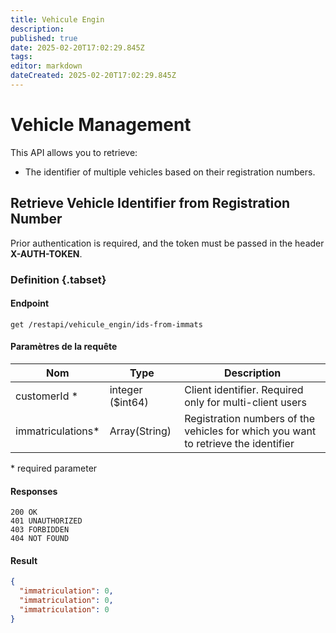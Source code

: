 ```yaml
---
title: Vehicule Engin
description: 
published: true
date: 2025-02-20T17:02:29.845Z
tags: 
editor: markdown
dateCreated: 2025-02-20T17:02:29.845Z
---
```


# Vehicle Management

This API allows you to retrieve:
* The identifier of multiple vehicles based on their registration numbers.

## Retrieve Vehicle Identifier from Registration Number

Prior authentication is required, and the token must be passed in the header **X-AUTH-TOKEN**.

### Definition {.tabset}

#### Endpoint
```
get /restapi/vehicule_engin/ids-from-immats
```

#### Paramètres de la requête

| Nom            | Type             | Description                |
| -------------- | ---------------- | -------------------------- |
| customerId *   | integer ($int64) |  Client identifier. Required only for multi-client users |
| immatriculations* | Array(String) | Registration numbers of the vehicles for which you want to retrieve the identifier             |

\* required parameter 

#### Responses

```application/json;charset=utf-8
200 OK
401 UNAUTHORIZED
403 FORBIDDEN
404 NOT FOUND
```

#### Result
```JSON
{
  "immatriculation": 0,
  "immatriculation": 0,
  "immatriculation": 0
}
```
